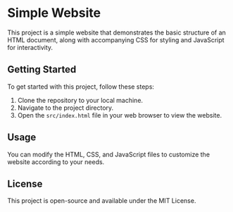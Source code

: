 # Simple Website

This project is a simple website that demonstrates the basic structure of an HTML document, along with accompanying CSS for styling and JavaScript for interactivity.

## Getting Started

To get started with this project, follow these steps:

1. Clone the repository to your local machine.
2. Navigate to the project directory.
3. Open the `src/index.html` file in your web browser to view the website.

## Usage

You can modify the HTML, CSS, and JavaScript files to customize the website according to your needs. 

## License

This project is open-source and available under the MIT License.